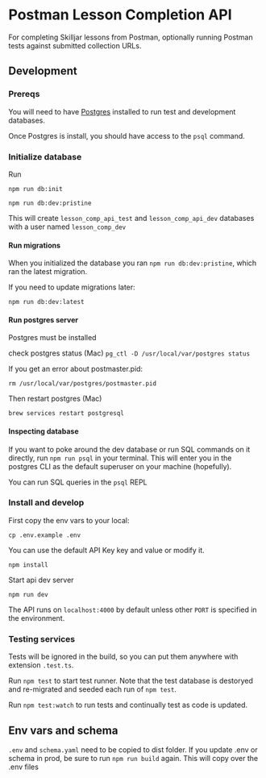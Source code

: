 # Postman Lesson Completion API

For completing Skilljar lessons from Postman, optionally running Postman tests against submitted collection URLs.

## Development

### Prereqs

You will need to have [Postgres](https://www.postgresql.org/) installed to run test and development databases.

Once Postgres is install, you should have access to the `psql` command.

### Initialize database

Run

`npm run db:init`

`npm run db:dev:pristine`

This will create `lesson_comp_api_test` and `lesson_comp_api_dev` databases with a user named
`lesson_comp_dev`

#### Run migrations

When you initialized the database you ran `npm run db:dev:pristine`, which ran the latest migration.

If you need to update migrations later:

`npm run db:dev:latest`

#### Run postgres server

Postgres must be installed

check postgres status (Mac)
`pg_ctl -D /usr/local/var/postgres status`

If you get an error about postmaster.pid:

`rm /usr/local/var/postgres/postmaster.pid`

Then restart postgres (Mac)

`brew services restart postgresql`

#### Inspecting database

If you want to poke around the dev database or run SQL commands on it directly, run `npm run psql` in your terminal. This will enter you in the postgres CLI as the default superuser on your machine (hopefully).

You can run SQL queries in the `psql` REPL

### Install and develop

First copy the env vars to your local:

`cp .env.example .env`

You can use the default API Key key and value or modify it.

`npm install`

Start api dev server

`npm run dev`

The API runs on `localhost:4000` by default unless other `PORT` is specified in the environment.

### Testing services

Tests will be ignored in the build, so you can put them anywhere with extension `.test.ts`.

Run `npm test` to start test runner. Note that the test database is destoryed and re-migrated and seeded each run of `npm test`.

Run `npm test:watch` to run tests and continually test as code is updated.

## Env vars and schema

`.env` and `schema.yaml` need to be copied to dist folder. If you update .env or schema in prod, be sure to run `npm run build` again. This will copy over the .env files

